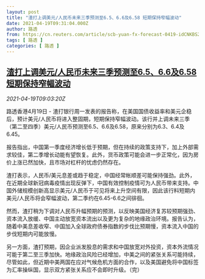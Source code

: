 ```yaml
---
layout: post
title: "渣打上调美元/人民币未来三季预测至6.5、6.6及6.58 短期保持窄幅波动"
date: 2021-04-19T09:31:04.000Z
author: 路透
from: https://cn.reuters.com/article/scb-yuan-fx-forecast-0419-idCNKBS2C60UT
tags: [ 路透 ]
categories: [ 路透 ]
---
```

<!--1618824664000-->
[渣打上调美元/人民币未来三季预测至6.5、6.6及6.58 短期保持窄幅波动](https://cn.reuters.com/article/scb-yuan-fx-forecast-0419-idCNKBS2C60UT)
------

<div>
<div><i>2021-04-19T09:03:20Z</i></div><p>路透香港4月19日 - 渣打银行周一发表的报告称，在美国国债收益率和美元企稳后，预计美元/人民币将进入整固期，短期保持窄幅波动。该行并上调未来三季（第二至四季）美元/人民币预测至6.5、6.6及6.58，原来分别为6.3、6.4及6.45。</p><p>报告指出，中国第一季度经济增长低于预期，但在持续的政策支持下，加上外部需求较佳，第二季增长动能有望恢复。此外，货币政策可能会进一步正常化，因为房价上涨已然加快，且市场对杠杆的忧虑仍然存在。</p><p>渣打表示，人民币/美元息差或趋于稳定，中国经常帐顺差可能保持强劲。此外，在近期全球新冠病毒疫情出现反弹下，中国有效控制疫情可为人民币带来支持。中国外储规模创新高显示美元/人民币于可见将来上升空间有限，因此该行料短期内美元/人民币将会窄幅波动，第二季约在6.45-6.6之间徘徊。</p><p>然而，渣打稍为下调对人民币升幅预期的预测，以反映美国经济复苏较预期强劲、资本流入放缓、中国主动放宽资本流出以及更为复杂的地缘政治环境。报告认为，随着中美息差收窄、中国加入全球政府债券指数的步伐比预期慢，资本流入中国的步伐短期内可能放慢。</p><p>另一方面，渣打预期，因企业派发股息的需求和中国放宽对外投资，资本外流情况可能于第二至三季加快。地缘政治风险已经增加，中美之间的紧张关系可能持续，尽管如此，但近期中美两国在应对气候危机方面的合作，以及美国避免将中国标签为汇率操纵国，显示双方紧张关系应不会即时升级。（完）</p>
</div>
